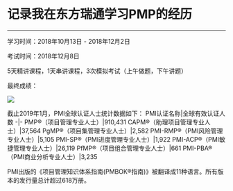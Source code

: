   

# 记录我在东方瑞通学习PMP的经历

---

学习时间：2018年10月13日 - 2018年12月2日

考试时间：2018年12月8日

5天精讲课程，1天串讲课程，3次模拟考试（上午做题，下午讲题）

最终成绩：

![](https://ws1.sinaimg.cn/large/78638e06ly1fzqw87v8u0j20h50g70tc.jpg)

截止2019年1月，PMI全球认证人士统计数据如下：
PMI认证名称|全球有效认证人数
-|-
PMP®（项目管理专业人士）|910,431
CAPM®（助理项目管理专业人士）|37,564
PgMP®（项目集管理专业人士）|2,582
PMI-RMP®（PMI风险管理专业人士）|5,105
PMI-SP®（PMI进度管理专业人士）|1,922
PMI-ACP®（PMI敏捷管理专业人士）|26,119
PfMP®（项目组合管理专业人士）|661
PMI-PBA®（PMI商业分析专业人士）|3,235

PMI出版的《项目管理知识体系指南(PMBOK®指南)》被翻译成11种语言。所有版本的发行量总计超过618万册。